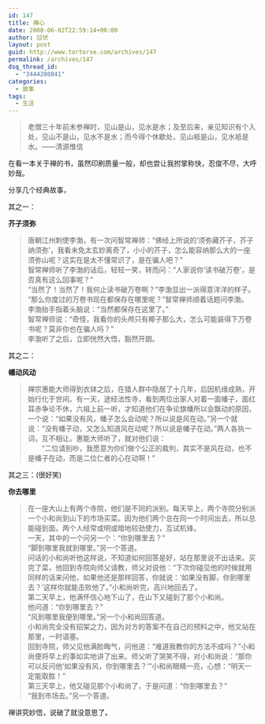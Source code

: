 ```yaml
---
id: 147
title: 禅心
date: 2008-06-02T22:59:14+00:00
author: 愆伏
layout: post
guid: http://www.tortorse.com/archives/147
permalink: /archives/147
dsq_thread_id:
  - "3444280841"
categories:
  - 故事
tags:
  - 生活
---
```

> 老僧<a name="baidusnap0"></a>三十年前未参禅时，见山是山，见水是水；及至后来，亲见知识有个入处，见山不是山，见水不是水；而今得个休歇处，见山袛是山，见水袛是水。——清源惟信

在看一本关于禅的书，虽然印刷质量一般，却也尝让我拊掌称快，忍俊不尽，大呼妙哉。

分享几个经典故事，

其之一：

**芥子须弥**

> 唐朝江州刺使李渤，有一次问智常禅师：“佛经上所说的‘须弥藏芥子，芥子纳须弥’，我看未免太玄妙离奇了，小小的芥子，怎么能容纳那么大的一座须弥山呢？这实在是太不懂常识了，是在骗人吧？”   
> 智常禅师听了李渤的话后，轻轻一笑，转而问：“人家说你‘读书破万卷’，是否真有这么回事呢？”   
> “当然了！当然了！我何止读书破万卷啊？”李渤显出一派得意洋洋的样子。   
> “那么你度过的万卷书现在都保存在哪里呢？”智常禅师顺着话题问李渤。   
> 李渤抬手指着头脑说：“当然都保存在这里了。”   
> 智常禅师说：“奇怪，我看你的头颅只有椰子那么大，怎么可能装得下万卷书呢？莫非你也在骗人吗？”   
> 李渤听了之后，立即恍然大悟，豁然开朗。 

<!--more-->

其之二：

**幡动风动**

> 禅宗惠能大师得到衣钵之后，在猎人群中隐居了十几年，后因机缘成熟，开始行化于世间。有一天，途经法性寺，看到两位出家人对着一面幡子，面红耳赤争论不休，六祖上前一听，才知道他们在争论旗幡所以会飘动的原因，一个说：“如果没有风，幡子怎么会动呢？所以说是风在动。”另一个就说：“没有幡子动，又怎么知道风在动呢？所以说是幡子在动。”两人各执一词，互不相让。惠能大师听了，就对他们说：   
> 　　“二位请别吵，我愿意为你们做个公正的裁判，其实不是风在动，也不是幡子在动，而是二位仁者的心在动啊！”

其之三：(很好笑)

**你去哪里**

> 在一座大山上有两个寺院，他们是不同的派别。每天早上，两个寺院分别派一个小和尚到山下的市场买菜。因为他们两个总在同一个时间出去，所以总能碰到面。两个人经常或明或暗地较劲使力，互试机锋。   
> 一天，其中的一个问另一个：“你到哪里去？”   
> “脚到哪里我就到哪里。”另一个答道。   
> 问话的小和尚听他这样说，不知道如何回答是好，站在那里说不出话来。买完了菜，他回到寺院向师父请教，师父对说他：“下次你碰见他的时候就用同样的话来问他，如果他还是那样回答，你就说：‘如果没有脚，你到哪里去？’这样你就能击败他了。”小和尚听完，高兴地回去了。   
> 第二天早上，他满怀信心地下山了，在山下又碰到了那个小和尚。   
> 他问道：“你到哪里去？”   
> “风到哪里我便到哪里。”另一个小和尚回答道。   
> 小和尚完全没有招架之力，因为对方的答案不在自己的预料之中，他又站在那里，一时语塞。   
> 回到寺院，师父见他满脸晦气，问他道：“难道我教你的方法不成吗？”小和尚便将早上的事如实地讲了出来。师父听了哭笑不得，对小和尚说：“那你可以反问他‘如果没有风，你到哪里去？’”小和尚眼睛一亮，心想：“明天一定能取胜！”   
> 第三天早上，他又碰见那个小和尚了，于是问道：“你到哪里去？”   
> “我到市场去。”另一个答道。 

禅讲究妙悟，说破了就没意思了。